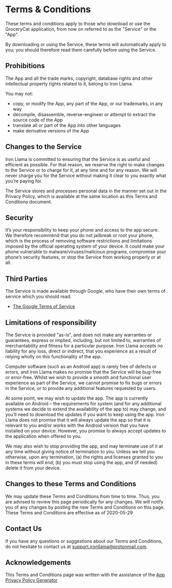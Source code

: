 # Terms & Conditions 

These terms and conditions apply to those who download or use the GroceryCat application, from now on referred to as the "Service" or the "App".

By downloading or using the Service, these terms will automatically apply to you; you should therefore read them carefully before using the Service. 

## Prohibitions

The App and all the trade marks, copyright, database rights and other intellectual property rights related to it, belong to Iron Llama. 

You may not:

* copy, or modify the App, any part of the App, or our trademarks, in any way
* decompile, disassemble, reverse-engineer or attempt to extract the source code of the App
* translate all or part of the App into other languages
* make derivative versions of the App

## Changes to the Service

Iron Llama is committed to ensuring that the Service is as useful and efficient as possible. For that reason, we reserve the right to make changes to the Service or to charge for it, at any time and for any reason. We will never charge you for the Service without making it clear to you exactly what you’re paying for. 

The Service stores and processes personal data in the manner set out in the Privacy Policy, which is available at the same location as this Terms and Conditions document.

## Security

It’s your responsibility to keep your phone and access to the app secure. We therefore recommend that you do not jailbreak or root your phone, which is the process of removing software restrictions and limitations imposed by the official operating system of your device. It could make your phone vulnerable to malware/viruses/malicious programs, compromise your phone’s security features, or stop the Service from working properly or at all. 

## Third Parties

The Service is made available through Google, who have their own terms of service which you should read: 

* [The Google Terms of Service](https://policies.google.com/terms)

## Limitations of responsibility

The Service is provided "as-is", and does not make any warranties or guarantees, express or implied, including, but not limited to, warranties of merchantability and fitness for a particular purpose. Iron Llama accepts no liability for any loss, direct or indirect, that you experience as a result of relying wholly on this functionality of the app.

Computer software (such as an Android app) is rarely free of defects or errors, and Iron Llama makes no promise that the Service will be bug-free or error-free. Whilst we wish to provide a smooth and functional user experience as part of the Service, we cannot promise to fix bugs or errors in the Service, or to provide any additional features requested by users.

At some point, we may wish to update the app. The app is currently available on Android – the requirements for system (and for any additional systems we decide to extend the availability of the app to) may change, and you’ll need to download the updates if you want to keep using the app. Iron Llama does not promise that it will always update the app so that it is relevant to you and/or works with the Android version that you have installed on your device. However, you promise to always accept updates to the application when offered to you. 

We may also wish to stop providing the app, and may terminate use of it at any time without giving notice of termination to you. Unless we tell you otherwise, upon any termination, (a) the rights and licenses granted to you in these terms will end; (b) you must stop using the app, and (if needed) delete it from your device. 

## Changes to these Terms and Conditions

We may update these Terms and Conditions from time to time. Thus, you are advised to review this page periodically for any changes. We will notify you of any changes by posting the new Terms and Conditions on this page. These Terms and Conditions are effective as of 2020-05-29 

## Contact Us

If you have any questions or suggestions about our Terms and Conditions, do not hesitate to contact us at support.ironllama@protonmail.com. 

## Acknowledgements

This Terms and Conditions page was written with the assistance of the [App Privacy Policy Generator](https://app-privacy-policy-generator.firebaseapp.com/)

